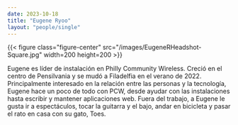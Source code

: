 ```yaml
---
date: 2023-10-18
title: "Eugene Ryoo"
layout: "people/single"
---
```


{{< figure class="figure-center" src="/images/EugeneRHeadshot-Square.jpg" width=200 height=200  >}}    

Eugene es líder de instalación en Philly Community Wireless. Creció en el centro de Pensilvania y se mudó a Filadelfia en el verano de 2022. Principalmente interesado en la relación entre las personas y la tecnología, Eugene hace un poco de todo con PCW, desde ayudar con las instalaciones hasta escribir y mantener aplicaciones web. Fuera del trabajo, a Eugene le gusta ir a espectáculos, tocar la guitarra y el bajo, andar en bicicleta y pasar el rato en casa con su gato, Toes.  
